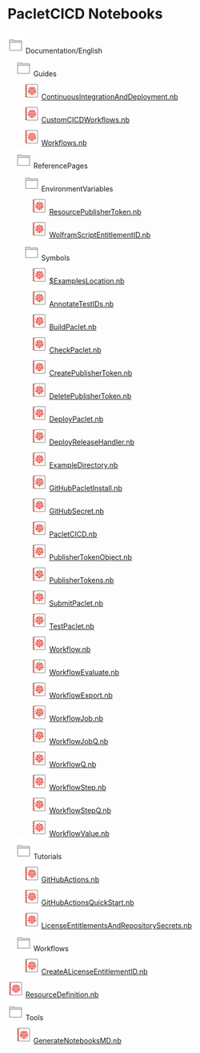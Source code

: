 # PacletCICD Notebooks

![Directory Icon](.github/images/dir.svg) Documentation/English  
&nbsp;&nbsp;&nbsp;&nbsp;![Directory Icon](.github/images/dir.svg) Guides  
&nbsp;&nbsp;&nbsp;&nbsp;&nbsp;&nbsp;&nbsp;&nbsp;![Notebook Icon](.github/images/nb.svg) [ContinuousIntegrationAndDeployment.nb](https://www.wolframcloud.com/view?url=https%3A%2F%2Fraw.githubusercontent.com%2FWolframResearch%2FPacletCICD%2Fmain%2FDocumentation%2FEnglish%2FGuides%2FContinuousIntegrationAndDeployment.nb)  
&nbsp;&nbsp;&nbsp;&nbsp;&nbsp;&nbsp;&nbsp;&nbsp;![Notebook Icon](.github/images/nb.svg) [CustomCICDWorkflows.nb](https://www.wolframcloud.com/view?url=https%3A%2F%2Fraw.githubusercontent.com%2FWolframResearch%2FPacletCICD%2Fmain%2FDocumentation%2FEnglish%2FGuides%2FCustomCICDWorkflows.nb)  
&nbsp;&nbsp;&nbsp;&nbsp;&nbsp;&nbsp;&nbsp;&nbsp;![Notebook Icon](.github/images/nb.svg) [Workflows.nb](https://www.wolframcloud.com/view?url=https%3A%2F%2Fraw.githubusercontent.com%2FWolframResearch%2FPacletCICD%2Fmain%2FDocumentation%2FEnglish%2FGuides%2FWorkflows.nb)  
&nbsp;&nbsp;&nbsp;&nbsp;![Directory Icon](.github/images/dir.svg) ReferencePages  
&nbsp;&nbsp;&nbsp;&nbsp;&nbsp;&nbsp;&nbsp;&nbsp;![Directory Icon](.github/images/dir.svg) EnvironmentVariables  
&nbsp;&nbsp;&nbsp;&nbsp;&nbsp;&nbsp;&nbsp;&nbsp;&nbsp;&nbsp;&nbsp;&nbsp;![Notebook Icon](.github/images/nb.svg) [ResourcePublisherToken.nb](https://www.wolframcloud.com/view?url=https%3A%2F%2Fraw.githubusercontent.com%2FWolframResearch%2FPacletCICD%2Fmain%2FDocumentation%2FEnglish%2FReferencePages%2FEnvironmentVariables%2FResourcePublisherToken.nb)  
&nbsp;&nbsp;&nbsp;&nbsp;&nbsp;&nbsp;&nbsp;&nbsp;&nbsp;&nbsp;&nbsp;&nbsp;![Notebook Icon](.github/images/nb.svg) [WolframScriptEntitlementID.nb](https://www.wolframcloud.com/view?url=https%3A%2F%2Fraw.githubusercontent.com%2FWolframResearch%2FPacletCICD%2Fmain%2FDocumentation%2FEnglish%2FReferencePages%2FEnvironmentVariables%2FWolframScriptEntitlementID.nb)  
&nbsp;&nbsp;&nbsp;&nbsp;&nbsp;&nbsp;&nbsp;&nbsp;![Directory Icon](.github/images/dir.svg) Symbols  
&nbsp;&nbsp;&nbsp;&nbsp;&nbsp;&nbsp;&nbsp;&nbsp;&nbsp;&nbsp;&nbsp;&nbsp;![Notebook Icon](.github/images/nb.svg) [$ExamplesLocation.nb](https://www.wolframcloud.com/view?url=https%3A%2F%2Fraw.githubusercontent.com%2FWolframResearch%2FPacletCICD%2Fmain%2FDocumentation%2FEnglish%2FReferencePages%2FSymbols%2F%2524ExamplesLocation.nb)  
&nbsp;&nbsp;&nbsp;&nbsp;&nbsp;&nbsp;&nbsp;&nbsp;&nbsp;&nbsp;&nbsp;&nbsp;![Notebook Icon](.github/images/nb.svg) [AnnotateTestIDs.nb](https://www.wolframcloud.com/view?url=https%3A%2F%2Fraw.githubusercontent.com%2FWolframResearch%2FPacletCICD%2Fmain%2FDocumentation%2FEnglish%2FReferencePages%2FSymbols%2FAnnotateTestIDs.nb)  
&nbsp;&nbsp;&nbsp;&nbsp;&nbsp;&nbsp;&nbsp;&nbsp;&nbsp;&nbsp;&nbsp;&nbsp;![Notebook Icon](.github/images/nb.svg) [BuildPaclet.nb](https://www.wolframcloud.com/view?url=https%3A%2F%2Fraw.githubusercontent.com%2FWolframResearch%2FPacletCICD%2Fmain%2FDocumentation%2FEnglish%2FReferencePages%2FSymbols%2FBuildPaclet.nb)  
&nbsp;&nbsp;&nbsp;&nbsp;&nbsp;&nbsp;&nbsp;&nbsp;&nbsp;&nbsp;&nbsp;&nbsp;![Notebook Icon](.github/images/nb.svg) [CheckPaclet.nb](https://www.wolframcloud.com/view?url=https%3A%2F%2Fraw.githubusercontent.com%2FWolframResearch%2FPacletCICD%2Fmain%2FDocumentation%2FEnglish%2FReferencePages%2FSymbols%2FCheckPaclet.nb)  
&nbsp;&nbsp;&nbsp;&nbsp;&nbsp;&nbsp;&nbsp;&nbsp;&nbsp;&nbsp;&nbsp;&nbsp;![Notebook Icon](.github/images/nb.svg) [CreatePublisherToken.nb](https://www.wolframcloud.com/view?url=https%3A%2F%2Fraw.githubusercontent.com%2FWolframResearch%2FPacletCICD%2Fmain%2FDocumentation%2FEnglish%2FReferencePages%2FSymbols%2FCreatePublisherToken.nb)  
&nbsp;&nbsp;&nbsp;&nbsp;&nbsp;&nbsp;&nbsp;&nbsp;&nbsp;&nbsp;&nbsp;&nbsp;![Notebook Icon](.github/images/nb.svg) [DeletePublisherToken.nb](https://www.wolframcloud.com/view?url=https%3A%2F%2Fraw.githubusercontent.com%2FWolframResearch%2FPacletCICD%2Fmain%2FDocumentation%2FEnglish%2FReferencePages%2FSymbols%2FDeletePublisherToken.nb)  
&nbsp;&nbsp;&nbsp;&nbsp;&nbsp;&nbsp;&nbsp;&nbsp;&nbsp;&nbsp;&nbsp;&nbsp;![Notebook Icon](.github/images/nb.svg) [DeployPaclet.nb](https://www.wolframcloud.com/view?url=https%3A%2F%2Fraw.githubusercontent.com%2FWolframResearch%2FPacletCICD%2Fmain%2FDocumentation%2FEnglish%2FReferencePages%2FSymbols%2FDeployPaclet.nb)  
&nbsp;&nbsp;&nbsp;&nbsp;&nbsp;&nbsp;&nbsp;&nbsp;&nbsp;&nbsp;&nbsp;&nbsp;![Notebook Icon](.github/images/nb.svg) [DeployReleaseHandler.nb](https://www.wolframcloud.com/view?url=https%3A%2F%2Fraw.githubusercontent.com%2FWolframResearch%2FPacletCICD%2Fmain%2FDocumentation%2FEnglish%2FReferencePages%2FSymbols%2FDeployReleaseHandler.nb)  
&nbsp;&nbsp;&nbsp;&nbsp;&nbsp;&nbsp;&nbsp;&nbsp;&nbsp;&nbsp;&nbsp;&nbsp;![Notebook Icon](.github/images/nb.svg) [ExampleDirectory.nb](https://www.wolframcloud.com/view?url=https%3A%2F%2Fraw.githubusercontent.com%2FWolframResearch%2FPacletCICD%2Fmain%2FDocumentation%2FEnglish%2FReferencePages%2FSymbols%2FExampleDirectory.nb)  
&nbsp;&nbsp;&nbsp;&nbsp;&nbsp;&nbsp;&nbsp;&nbsp;&nbsp;&nbsp;&nbsp;&nbsp;![Notebook Icon](.github/images/nb.svg) [GitHubPacletInstall.nb](https://www.wolframcloud.com/view?url=https%3A%2F%2Fraw.githubusercontent.com%2FWolframResearch%2FPacletCICD%2Fmain%2FDocumentation%2FEnglish%2FReferencePages%2FSymbols%2FGitHubPacletInstall.nb)  
&nbsp;&nbsp;&nbsp;&nbsp;&nbsp;&nbsp;&nbsp;&nbsp;&nbsp;&nbsp;&nbsp;&nbsp;![Notebook Icon](.github/images/nb.svg) [GitHubSecret.nb](https://www.wolframcloud.com/view?url=https%3A%2F%2Fraw.githubusercontent.com%2FWolframResearch%2FPacletCICD%2Fmain%2FDocumentation%2FEnglish%2FReferencePages%2FSymbols%2FGitHubSecret.nb)  
&nbsp;&nbsp;&nbsp;&nbsp;&nbsp;&nbsp;&nbsp;&nbsp;&nbsp;&nbsp;&nbsp;&nbsp;![Notebook Icon](.github/images/nb.svg) [PacletCICD.nb](https://www.wolframcloud.com/view?url=https%3A%2F%2Fraw.githubusercontent.com%2FWolframResearch%2FPacletCICD%2Fmain%2FDocumentation%2FEnglish%2FReferencePages%2FSymbols%2FPacletCICD.nb)  
&nbsp;&nbsp;&nbsp;&nbsp;&nbsp;&nbsp;&nbsp;&nbsp;&nbsp;&nbsp;&nbsp;&nbsp;![Notebook Icon](.github/images/nb.svg) [PublisherTokenObject.nb](https://www.wolframcloud.com/view?url=https%3A%2F%2Fraw.githubusercontent.com%2FWolframResearch%2FPacletCICD%2Fmain%2FDocumentation%2FEnglish%2FReferencePages%2FSymbols%2FPublisherTokenObject.nb)  
&nbsp;&nbsp;&nbsp;&nbsp;&nbsp;&nbsp;&nbsp;&nbsp;&nbsp;&nbsp;&nbsp;&nbsp;![Notebook Icon](.github/images/nb.svg) [PublisherTokens.nb](https://www.wolframcloud.com/view?url=https%3A%2F%2Fraw.githubusercontent.com%2FWolframResearch%2FPacletCICD%2Fmain%2FDocumentation%2FEnglish%2FReferencePages%2FSymbols%2FPublisherTokens.nb)  
&nbsp;&nbsp;&nbsp;&nbsp;&nbsp;&nbsp;&nbsp;&nbsp;&nbsp;&nbsp;&nbsp;&nbsp;![Notebook Icon](.github/images/nb.svg) [SubmitPaclet.nb](https://www.wolframcloud.com/view?url=https%3A%2F%2Fraw.githubusercontent.com%2FWolframResearch%2FPacletCICD%2Fmain%2FDocumentation%2FEnglish%2FReferencePages%2FSymbols%2FSubmitPaclet.nb)  
&nbsp;&nbsp;&nbsp;&nbsp;&nbsp;&nbsp;&nbsp;&nbsp;&nbsp;&nbsp;&nbsp;&nbsp;![Notebook Icon](.github/images/nb.svg) [TestPaclet.nb](https://www.wolframcloud.com/view?url=https%3A%2F%2Fraw.githubusercontent.com%2FWolframResearch%2FPacletCICD%2Fmain%2FDocumentation%2FEnglish%2FReferencePages%2FSymbols%2FTestPaclet.nb)  
&nbsp;&nbsp;&nbsp;&nbsp;&nbsp;&nbsp;&nbsp;&nbsp;&nbsp;&nbsp;&nbsp;&nbsp;![Notebook Icon](.github/images/nb.svg) [Workflow.nb](https://www.wolframcloud.com/view?url=https%3A%2F%2Fraw.githubusercontent.com%2FWolframResearch%2FPacletCICD%2Fmain%2FDocumentation%2FEnglish%2FReferencePages%2FSymbols%2FWorkflow.nb)  
&nbsp;&nbsp;&nbsp;&nbsp;&nbsp;&nbsp;&nbsp;&nbsp;&nbsp;&nbsp;&nbsp;&nbsp;![Notebook Icon](.github/images/nb.svg) [WorkflowEvaluate.nb](https://www.wolframcloud.com/view?url=https%3A%2F%2Fraw.githubusercontent.com%2FWolframResearch%2FPacletCICD%2Fmain%2FDocumentation%2FEnglish%2FReferencePages%2FSymbols%2FWorkflowEvaluate.nb)  
&nbsp;&nbsp;&nbsp;&nbsp;&nbsp;&nbsp;&nbsp;&nbsp;&nbsp;&nbsp;&nbsp;&nbsp;![Notebook Icon](.github/images/nb.svg) [WorkflowExport.nb](https://www.wolframcloud.com/view?url=https%3A%2F%2Fraw.githubusercontent.com%2FWolframResearch%2FPacletCICD%2Fmain%2FDocumentation%2FEnglish%2FReferencePages%2FSymbols%2FWorkflowExport.nb)  
&nbsp;&nbsp;&nbsp;&nbsp;&nbsp;&nbsp;&nbsp;&nbsp;&nbsp;&nbsp;&nbsp;&nbsp;![Notebook Icon](.github/images/nb.svg) [WorkflowJob.nb](https://www.wolframcloud.com/view?url=https%3A%2F%2Fraw.githubusercontent.com%2FWolframResearch%2FPacletCICD%2Fmain%2FDocumentation%2FEnglish%2FReferencePages%2FSymbols%2FWorkflowJob.nb)  
&nbsp;&nbsp;&nbsp;&nbsp;&nbsp;&nbsp;&nbsp;&nbsp;&nbsp;&nbsp;&nbsp;&nbsp;![Notebook Icon](.github/images/nb.svg) [WorkflowJobQ.nb](https://www.wolframcloud.com/view?url=https%3A%2F%2Fraw.githubusercontent.com%2FWolframResearch%2FPacletCICD%2Fmain%2FDocumentation%2FEnglish%2FReferencePages%2FSymbols%2FWorkflowJobQ.nb)  
&nbsp;&nbsp;&nbsp;&nbsp;&nbsp;&nbsp;&nbsp;&nbsp;&nbsp;&nbsp;&nbsp;&nbsp;![Notebook Icon](.github/images/nb.svg) [WorkflowQ.nb](https://www.wolframcloud.com/view?url=https%3A%2F%2Fraw.githubusercontent.com%2FWolframResearch%2FPacletCICD%2Fmain%2FDocumentation%2FEnglish%2FReferencePages%2FSymbols%2FWorkflowQ.nb)  
&nbsp;&nbsp;&nbsp;&nbsp;&nbsp;&nbsp;&nbsp;&nbsp;&nbsp;&nbsp;&nbsp;&nbsp;![Notebook Icon](.github/images/nb.svg) [WorkflowStep.nb](https://www.wolframcloud.com/view?url=https%3A%2F%2Fraw.githubusercontent.com%2FWolframResearch%2FPacletCICD%2Fmain%2FDocumentation%2FEnglish%2FReferencePages%2FSymbols%2FWorkflowStep.nb)  
&nbsp;&nbsp;&nbsp;&nbsp;&nbsp;&nbsp;&nbsp;&nbsp;&nbsp;&nbsp;&nbsp;&nbsp;![Notebook Icon](.github/images/nb.svg) [WorkflowStepQ.nb](https://www.wolframcloud.com/view?url=https%3A%2F%2Fraw.githubusercontent.com%2FWolframResearch%2FPacletCICD%2Fmain%2FDocumentation%2FEnglish%2FReferencePages%2FSymbols%2FWorkflowStepQ.nb)  
&nbsp;&nbsp;&nbsp;&nbsp;&nbsp;&nbsp;&nbsp;&nbsp;&nbsp;&nbsp;&nbsp;&nbsp;![Notebook Icon](.github/images/nb.svg) [WorkflowValue.nb](https://www.wolframcloud.com/view?url=https%3A%2F%2Fraw.githubusercontent.com%2FWolframResearch%2FPacletCICD%2Fmain%2FDocumentation%2FEnglish%2FReferencePages%2FSymbols%2FWorkflowValue.nb)  
&nbsp;&nbsp;&nbsp;&nbsp;![Directory Icon](.github/images/dir.svg) Tutorials  
&nbsp;&nbsp;&nbsp;&nbsp;&nbsp;&nbsp;&nbsp;&nbsp;![Notebook Icon](.github/images/nb.svg) [GitHubActions.nb](https://www.wolframcloud.com/view?url=https%3A%2F%2Fraw.githubusercontent.com%2FWolframResearch%2FPacletCICD%2Fmain%2FDocumentation%2FEnglish%2FTutorials%2FGitHubActions.nb)  
&nbsp;&nbsp;&nbsp;&nbsp;&nbsp;&nbsp;&nbsp;&nbsp;![Notebook Icon](.github/images/nb.svg) [GitHubActionsQuickStart.nb](https://www.wolframcloud.com/view?url=https%3A%2F%2Fraw.githubusercontent.com%2FWolframResearch%2FPacletCICD%2Fmain%2FDocumentation%2FEnglish%2FTutorials%2FGitHubActionsQuickStart.nb)  
&nbsp;&nbsp;&nbsp;&nbsp;&nbsp;&nbsp;&nbsp;&nbsp;![Notebook Icon](.github/images/nb.svg) [LicenseEntitlementsAndRepositorySecrets.nb](https://www.wolframcloud.com/view?url=https%3A%2F%2Fraw.githubusercontent.com%2FWolframResearch%2FPacletCICD%2Fmain%2FDocumentation%2FEnglish%2FTutorials%2FLicenseEntitlementsAndRepositorySecrets.nb)  
&nbsp;&nbsp;&nbsp;&nbsp;![Directory Icon](.github/images/dir.svg) Workflows  
&nbsp;&nbsp;&nbsp;&nbsp;&nbsp;&nbsp;&nbsp;&nbsp;![Notebook Icon](.github/images/nb.svg) [CreateALicenseEntitlementID.nb](https://www.wolframcloud.com/view?url=https%3A%2F%2Fraw.githubusercontent.com%2FWolframResearch%2FPacletCICD%2Fmain%2FDocumentation%2FEnglish%2FWorkflows%2FCreateALicenseEntitlementID.nb)  
![Notebook Icon](.github/images/nb.svg) [ResourceDefinition.nb](https://www.wolframcloud.com/view?url=https%3A%2F%2Fraw.githubusercontent.com%2FWolframResearch%2FPacletCICD%2Fmain%2FResourceDefinition.nb)  
![Directory Icon](.github/images/dir.svg) Tools  
&nbsp;&nbsp;&nbsp;&nbsp;![Notebook Icon](.github/images/nb.svg) [GenerateNotebooksMD.nb](https://www.wolframcloud.com/view?url=https%3A%2F%2Fraw.githubusercontent.com%2FWolframResearch%2FPacletCICD%2Fmain%2FTools%2FGenerateNotebooksMD.nb)